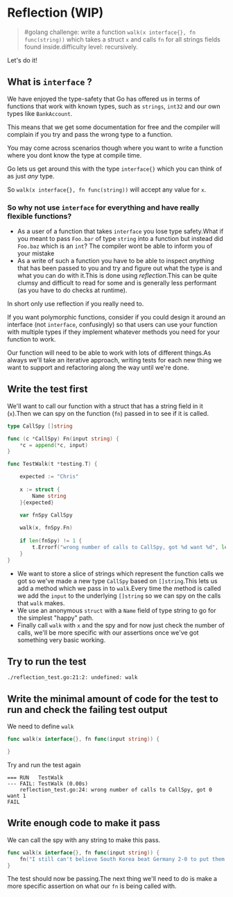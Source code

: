 # Reflection (WIP)

> #golang challenge: write a function `walk(x interface{}, fn func(string))` which takes a struct `x` and calls `fn` for all strings fields found inside.difficulty level: recursively.

Let's do it! 

## What is `interface` ?

We have enjoyed the type-safety that Go has offered us in terms of functions that work with known types, such as `strings`, `int32` and our own types like `BankAccount`.

This means that we get some documentation for free and the compiler will complain if you try and pass the wrong type to a function.

You may come across scenarios though where you want to write a function where you dont know the type at compile time.

Go lets us get around this with the type `interface{}` which you can think of as just _any_ type.

So `walk(x interface{}, fn func(string))` will accept any value for `x`.

### So why not use `interface` for everything and have really flexible functions?

- As a user of a function that takes `interface` you lose type safety.What if you meant to pass `Foo.bar` of type `string` into a function but instead did `Foo.baz` which is an `int`? The compiler wont be able to inform you of your mistake
- As a write of such a function you have to be able to inspect _anything_ that has been passed to you and try and figure out what the type is and what you can do with it.This is done using _reflection_.This can be quite clumsy and difficult to read for some and is generally less performant (as you have to do checks at runtime).

In short only use reflection if you really need to.

If you want polymorphic functions, consider if you could design it around an interface (not `interface`, confusingly) so that users can use your function with multiple types if they implement whatever methods you need for your function to work.

Our function will need to be able to work with lots of different things.As always we'll take an iterative approach, writing tests for each new thing we want to support and refactoring along the way until we're done.

## Write the test first

We'll want to call our function with a struct that has a string field in it (`x`).Then we can spy on the function (`fn`) passed in to see if it is called.

```go
type CallSpy []string

func (c *CallSpy) Fn(input string) {
    *c = append(*c, input)
}

func TestWalk(t *testing.T) {

    expected := "Chris"
	
    x := struct {
        Name string
    }{expected}

    var fnSpy CallSpy
	
    walk(x, fnSpy.Fn)
	
    if len(fnSpy) != 1 {
        t.Errorf("wrong number of calls to CallSpy, got %d want %d", len(fnSpy), 1)
    }
}
``` 

- We want to store a slice of strings which represent the function calls we got so we've made a new type `CallSpy` based on `[]string`.This lets us add a method which we pass in to `walk`.Every time the method is called we add the `input` to the underlying `[]string` so we can spy on the calls that `walk` makes.
- We use an anonymous `struct` with a `Name` field of type string to go for the simplest "happy" path.
- Finally call `walk` with `x` and the spy and for now just check the number of calls, we'll be more specific with our assertions once we've got something very basic working.


## Try to run the test

```
./reflection_test.go:21:2: undefined: walk
```

## Write the minimal amount of code for the test to run and check the failing test output

We need to define `walk`

```go
func walk(x interface{}, fn func(input string)) {

}
```

Try and run the test again

```
=== RUN   TestWalk
--- FAIL: TestWalk (0.00s)
	reflection_test.go:24: wrong number of calls to CallSpy, got 0 want 1
FAIL
```

## Write enough code to make it pass

We can call the spy with any string to make this pass.

```go
func walk(x interface{}, fn func(input string)) {
    fn("I still can't believe South Korea beat Germany 2-0 to put them last in their group")
}
```

The test should now be passing.The next thing we'll need to do is make a more specific assertion on what our `fn` is being called with.
